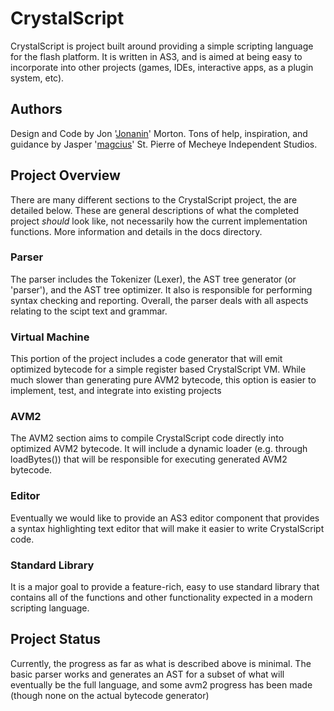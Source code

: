 
CrystalScript
=============

CrystalScript is project built around providing a simple scripting language for the flash platform. It
is written in AS3, and is aimed at being easy to incorporate into other projects (games, IDEs, interactive
apps, as a plugin system, etc).

Authors
-------
Design and Code by Jon '[Jonanin](http://www.github.com/Jonanin/)' Morton.
Tons of help, inspiration, and guidance by Jasper '[magcius](http://www.github.com/magcius/)' St. Pierre of Mecheye Independent Studios.

Project Overview
----------------

There are many different sections to the CrystalScript project, the are detailed below. These are general
descriptions of what the completed project _should_ look like, not necessarily how the current implementation
functions. More information and details in the docs directory.

### Parser ###

The parser includes the Tokenizer (Lexer), the AST tree generator (or 'parser'), and the AST
tree optimizer. It also is responsible for performing syntax checking and reporting. Overall,
the parser deals with all aspects relating to the scipt text and grammar.

### Virtual Machine ###

This portion of the project includes a code generator that will emit optimized bytecode for
a simple register based CrystalScript VM. While much slower than generating pure AVM2
bytecode, this option is easier to implement, test, and integrate into existing projects

### AVM2 ###

The AVM2 section aims to compile CrystalScript code directly into optimized AVM2 bytecode. It will
include a dynamic loader (e.g. through loadBytes()) that will be responsible for executing generated AVM2
bytecode.

### Editor ###

Eventually we would like to provide an AS3 editor component that provides a syntax highlighting text editor
that will make it easier to write CrystalScript code.

### Standard Library ###

It is a major goal to provide a feature-rich, easy to use standard library that contains all of the functions and
other functionality expected in a modern scripting language.

Project Status
--------------

Currently, the progress as far as what is described above is minimal. The basic parser works and generates an AST
for a subset of what will eventually be the full language, and some avm2 progress has been made (though none
on the actual bytecode generator)
